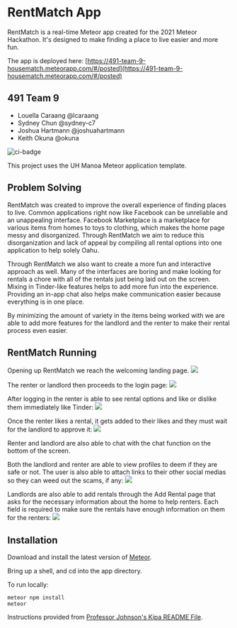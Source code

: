 # RentMatch App 

RentMatch is a real-time Meteor app created for the 2021 Meteor Hackathon. It's designed to make finding a place to live easier and more fun. 

The app is deployed here: [https://491-team-9-housematch.meteorapp.com/#/posted](https://491-team-9-housematch.meteorapp.com/#/posted)

## 491 Team 9

- Louella Caraang @lcaraang
- Sydney Chun @sydney-c7
- Joshua Hartmann @joshuahartmann
- Keith Okuna @okuna

![ci-badge](https://github.com/ics-software-engineering/meteor-application-template-react/workflows/ci-meteor-application-template-react/badge.svg)

This project uses the UH Manoa Meteor application template.

## Problem Solving

RentMatch was created to improve the overall experience of finding places to live. Common applications right now like Facebook can be unreliable and an unappealing interface. Facebook Marketplace is a marketplace for various items from homes to toys to clothing, which makes the home page messy and disorganized. Through RentMatch we aim to reduce this disorganization and lack of appeal by compiling all rental options into one application to help solely Oahu.

Through RentMatch we also want to create a more fun and interactive approach as well. Many of the interfaces are boring and make looking for rentals a chore with all of the rentals just being laid out on the screen. Mixing in Tinder-like features helps to add more fun into the experience. Providing an in-app chat also helps make communication easier because everything is in one place.

By minimizing the amount of variety in the items being worked with we are able to add more features for the landlord and the renter to make their rental process even easier.

## RentMatch Running

Opening up RentMatch we reach the welcoming landing page.
<img class="ui fluid image" src="https://github.com/491-Team-9/491-Team-9.github.io/tree/main/images/rent_home.png">

The renter or landlord then proceeds to the login page:
<img class="ui fluid image" src="https://github.com/491-Team-9/491-Team-9.github.io/tree/main/images/rent_home.png">

After logging in the renter is able to see rental options and like or dislike them immediately like Tinder:
<img class="ui fluid image" src="https://github.com/491-Team-9/491-Team-9.github.io/tree/main/images/rent_tinder.png">

Once the renter likes a rental, it gets added to their likes and they must wait for the landlord to approve it:
<img class="ui fluid image" src="https://github.com/491-Team-9/491-Team-9.github.io/tree/main/images/images/rent_like.png">

Renter and landlord are also able to chat with the chat function on the bottom of the screen.

Both the landlord and renter are able to view profiles to deem if they are safe or not. The user is also able to attach links to their other social medias so they can weed out the scams, if any:
<img class="ui fluid image" src="https://github.com/491-Team-9/491-Team-9.github.io/tree/main/images/images/rent_profilee.png">

Landlords are also able to add rentals through the Add Rental page that asks for the necessary information about the home to help renters. Each field is required to make sure the rentals have enough information on them for the renters:
<img class="ui fluid image" src="https://github.com/491-Team-9/491-Team-9.github.io/tree/main/images/images/rent_add.png">

## Installation

Download and install the latest version of [Meteor](https://www.meteor.com/).

Bring up a shell, and cd into the app directory.

To run locally:

```
meteor npm install
meteor
```

Instructions provided from [Professor Johnson's Kipa README File](https://github.com/HACC2016/teamkipa/blob/master/README.md).
